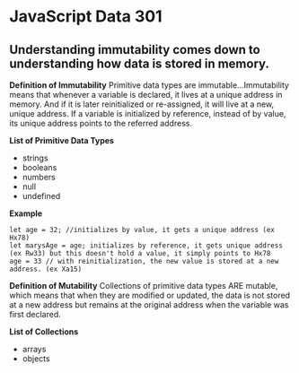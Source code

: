 # JavaScript Data 301
## Understanding immutability comes down to understanding how data is stored in memory.

**Definition of Immutability**
Primitive data types are immutable...Immutability means that whenever a variable is declared, it lives at a unique address in memory. And if it is later reinitialized or re-assigned, it will live at a new, unique address. If a variable is initialized by reference, instead of by value, its unique address points to the referred address. 

**List of Primitive Data Types**
* strings
* booleans
* numbers
* null
* undefined

**Example**
```
let age = 32; //initializes by value, it gets a unique address (ex Hx78)
let marysAge = age; initializes by reference, it gets unique address (ex Rw33) but this doesn't hold a value, it simply points to Hx78
age = 33 // with reinitialization, the new value is stored at a new address. (ex Xa15)
```

**Definition of Mutability**
Collections of primitive data types ARE mutable, which means that when they are modified or updated, the data is not stored at a new address but remains at the original address when the variable was first declared.

**List of Collections**
* arrays
* objects